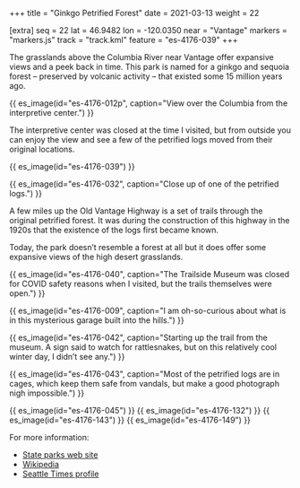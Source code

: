 +++
title = "Ginkgo Petrified Forest"
date = 2021-03-13
weight = 22

[extra]
seq = 22
lat = 46.9482
lon = -120.0350
near = "Vantage"
markers = "markers.js"
track = "track.kml"
feature = "es-4176-039"
+++

The grasslands above the Columbia River near Vantage offer expansive views and a peek back in time. This park is named for a ginkgo and sequoia forest – preserved by volcanic activity – that existed some 15 million years ago.

{{ es_image(id="es-4176-012p", caption="View over the Columbia from the interpretive center.") }}

The interpretive center was closed at the time I visited, but from outside you can enjoy the view and see a few of the petrified logs moved from their original locations.

{{ es_image(id="es-4176-039") }}

{{ es_image(id="es-4176-032", caption="Close up of one of the petrified logs.") }}

A few miles up the Old Vantage Highway is a set of trails through the original petrified forest. It was during the construction of this highway in the 1920s that the existence of the logs first became known.

Today, the park doesn’t resemble a forest at all but it does offer some expansive views of the high desert grasslands.

{{ es_image(id="es-4176-040", caption="The Trailside Museum was closed for COVID safety reasons when I visited, but the trails themselves were open.") }}

{{ es_image(id="es-4176-009", caption="I am oh-so-curious about what is in this mysterious garage built into the hills.") }}

{{ es_image(id="es-4176-042", caption="Starting up the trail from the museum. A sign said to watch for rattlesnakes, but on this relatively cool winter day, I didn’t see any.") }}

{{ es_image(id="es-4176-043", caption="Most of the petrified logs are in cages, which keep them safe from vandals, but make a good photograph nigh impossible.") }}

{{ es_image(id="es-4176-045") }}
{{ es_image(id="es-4176-132") }}
{{ es_image(id="es-4176-143") }}
{{ es_image(id="es-4176-149") }}

For more information:

* [State parks web site](https://parks.state.wa.us/288/Ginkgo-Petrified-Forest)
* [Wikipedia](https://en.wikipedia.org/wiki/Ginkgo_Petrified_Forest_State_Park)
* [Seattle Times profile](https://www.seattletimes.com/life/travel/hard-facts-on-ginkgo-petrified-forest-state-park/)
